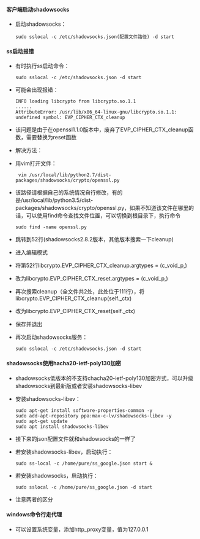 #### 客户端启动shadowsocks
  - 启动shadowsocks：

        sudo sslocal -c /etc/shadowsocks.json(配置文件路径) -d start


#### ss启动报错
  - 有时执行ss启动命令：

        sudo sslocal -c /etc/shadowsocks.json -d start
  - 可能会出现报错：

        INFO loading libcrypto from libcrypto.so.1.1
        ......
        AttributeError: /usr/lib/x86_64-linux-gnu/libcrypto.so.1.1: undefined symbol: EVP_CIPHER_CTX_cleanup

  - 该问题是由于在openssl1.1.0版本中，废弃了EVP_CIPHER_CTX_cleanup函数，需要替换为reset函数

  - 解决方法：
  - 用vim打开文件：

         vim /usr/local/lib/python2.7/dist-packages/shadowsocks/crypto/openssl.py 
  - 该路径请根据自己的系统情况自行修改，有的是/usr/local/lib/python3.5/dist-packages/shadowsocks/crypto/openssl.py，如果不知道该文件在哪里的话，可以使用find命令查找文件位置，可以切换到根目录下，执行命令

        sudo find -name openssl.py
  - 跳转到52行(shadowsocks2.8.2版本，其他版本搜索一下cleanup)
  - 进入编辑模式
  - 将第52行libcrypto.EVP_CIPHER_CTX_cleanup.argtypes = (c_void_p,) 
  - 改为libcrypto.EVP_CIPHER_CTX_reset.argtypes = (c_void_p,)
  - 再次搜索cleanup（全文件共2处，此处位于111行），将libcrypto.EVP_CIPHER_CTX_cleanup(self._ctx) 
  - 改为libcrypto.EVP_CIPHER_CTX_reset(self._ctx)
  - 保存并退出
  - 再次启动shadowsocks服务：

        sudo sslocal -c /etc/shadowsocks.json -d start


#### shadowsocks使用hacha20-ietf-poly130加密
  - shadowsocks低版本的不支持chacha20-ietf-poly130加密方式，可以升级shadowsocks到最新版或者安装shadowsocks-libev
  - 安装shadowsocks-libev：

        sudo apt-get install software-properties-common -y
        sudo add-apt-repository ppa:max-c-lv/shadowsocks-libev -y
        sudo apt-get update
        sudo apt install shadowsocks-libev
  - 接下来的json配置文件就和shadowsocks的一样了
  - 若安装shadowsocks-libev，启动执行：

        sudo ss-local -c /home/pure/ss_google.json start &
  - 若安装shadowsocks，启动执行：

        sudo sslocal -c /home/pure/ss_google.json -d start
  - 注意两者的区分


#### windows命令行走代理
  - 可以设置系统变量，添加http_proxy变量，值为127.0.0.1









































